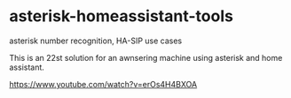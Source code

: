 # asterisk-homeassistant-tools
asterisk number recognition, HA-SIP use cases

This is an 22st solution for an awnsering machine using asterisk and home assistant.

https://www.youtube.com/watch?v=erOs4H4BXOA
